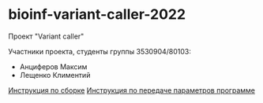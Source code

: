 # bioinf-variant-caller-2022
Проект "Variant caller"

Участники проекта, студенты группы 3530904/80103:
* Анциферов Максим
* Лещенко Климентий

[Инструкция по сборке](/Docs/Project_set_up.md)
[Инструкция по передаче параметров программе](/Docs/Command_line_args.md)
